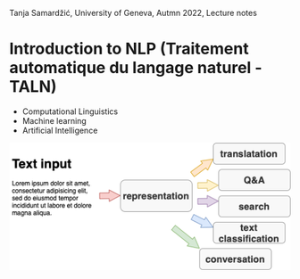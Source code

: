 Tanja Samardžić, University of Geneva, Autmn 2022, Lecture notes


# Introduction to NLP (Traitement automatique du langage naturel - TALN)  


- Computational Linguistics
- Machine learning
- Artificial Intelligence 

<img src="figures/tasks.png" alt="tasks" width="600"/>
